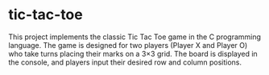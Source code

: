 # tic-tac-toe
This project implements the classic Tic Tac Toe game in the C programming language. The game is designed for two players (Player X and Player O) who take turns placing their marks on a 3×3 grid. The board is displayed in the console, and players input their desired row and column positions.
